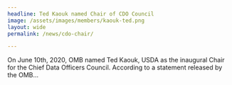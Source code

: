 ```yaml
---
headline: Ted Kaouk named Chair of CDO Council
image: /assets/images/members/kaouk-ted.png
layout: wide
permalink: /news/cdo-chair/

---
```

On June 10th, 2020, OMB named Ted Kaouk, USDA as the inaugural Chair for the Chief Data Officers Council. According to a statement released by the OMB...